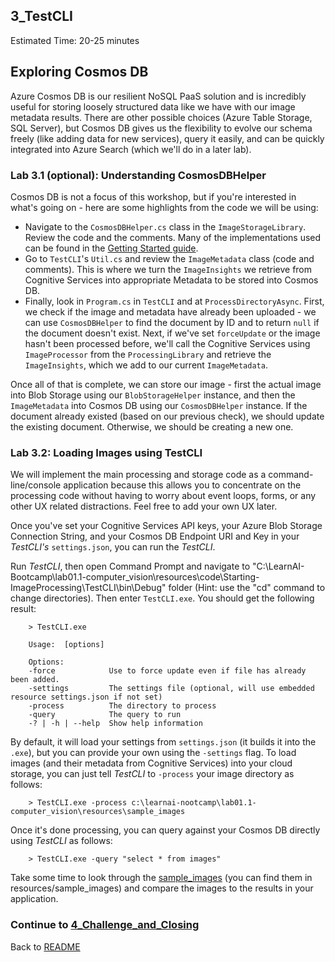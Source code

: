 ## 3_TestCLI
Estimated Time: 20-25 minutes

## Exploring Cosmos DB

Azure Cosmos DB is our resilient NoSQL PaaS solution and is incredibly useful for storing loosely structured data like we have with our image metadata results. There are other possible choices (Azure Table Storage, SQL Server), but Cosmos DB gives us the flexibility to evolve our schema freely (like adding data for new services), query it easily, and can be quickly integrated into Azure Search (which we'll do in a later lab).

### Lab 3.1 (optional): Understanding CosmosDBHelper
Cosmos DB is not a focus of this workshop, but if you're interested in what's going on - here are some highlights from the code we will be using:
- Navigate to the `CosmosDBHelper.cs` class in the `ImageStorageLibrary`. Review the code and the comments. Many of the implementations used can be found in the [Getting Started guide](https://docs.microsoft.com/en-us/azure/cosmos-db/documentdb-get-started).
- Go to `TestCLI`'s `Util.cs` and review  the `ImageMetadata` class (code and comments). This is where we turn the `ImageInsights` we retrieve from Cognitive Services into appropriate Metadata to be stored into Cosmos DB.
- Finally, look in `Program.cs` in `TestCLI` and at  `ProcessDirectoryAsync`. First, we check if the image and metadata have already been uploaded - we can use `CosmosDBHelper` to find the document by ID and to return `null` if the document doesn't exist. Next, if we've set `forceUpdate` or the image hasn't been processed before, we'll call the Cognitive Services using `ImageProcessor` from the `ProcessingLibrary` and retrieve the `ImageInsights`, which we add to our current `ImageMetadata`.  

Once all of that is complete, we can store our image - first the actual image into Blob Storage using our `BlobStorageHelper` instance, and then the `ImageMetadata` into Cosmos DB using our `CosmosDBHelper` instance. If the document already existed (based on our previous check), we should update the existing document. Otherwise, we should be creating a new one.

### Lab 3.2: Loading Images using TestCLI

We will implement the main processing and storage code as a command-line/console application because this allows you to concentrate on the processing code without having to worry about event loops, forms, or any other UX related distractions. Feel free to add your own UX later.

Once you've set your Cognitive Services API keys, your Azure Blob Storage Connection String, and your Cosmos DB Endpoint URI and Key in your _TestCLI's_ `settings.json`, you can run the _TestCLI_.

Run _TestCLI_, then open Command Prompt and navigate to "C:\LearnAI-Bootcamp\lab01.1-computer_vision\resources\code\Starting-ImageProcessing\TestCLI\bin\Debug" folder (Hint: use the "cd" command to change directories). Then enter `TestCLI.exe`. You should get the following result:

```
    > TestCLI.exe

    Usage:  [options]

    Options:
    -force            Use to force update even if file has already been added.
    -settings         The settings file (optional, will use embedded resource settings.json if not set)
    -process          The directory to process
    -query            The query to run
    -? | -h | --help  Show help information
```

By default, it will load your settings from `settings.json` (it builds it into the `.exe`), but you can provide your own using the `-settings` flag. To load images (and their metadata from Cognitive Services) into your cloud storage, you can just tell _TestCLI_ to `-process` your image directory as follows:

```
    > TestCLI.exe -process c:\learnai-nootcamp\lab01.1-computer_vision\resources\sample_images
```

Once it's done processing, you can query against your Cosmos DB directly using _TestCLI_ as follows:

```
    > TestCLI.exe -query "select * from images"
```

Take some time to look through the [sample_images](./resources/sample_images) (you can find them in resources/sample_images) and compare the images to the results in your application. 


### Continue to [4_Challenge_and_Closing](./4_Challenge_and_Closing.md)



Back to [README](./0_readme.md)